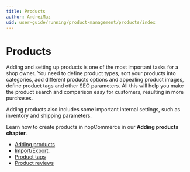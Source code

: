 ```yaml
---
title: Products
author: AndreiMaz
uid: user-guide/running/product-management/products/index
---
```


# Products

Adding and setting up products is one of the most important tasks for a shop owner. You need to define product types, sort your products into categories, add different products options and appealing product images, define product tags and other SEO parameters. All this will help you make the product search and comparison easy for customers, resulting in more purchases.

Adding products also includes some important internal settings, such as inventory and shipping parameters.

Learn how to create products in nopCommerce in our **Adding products chapter**.

- [Adding products](xref:user-guide/running/product-management/products/adding-products/index)
- [Import/Export](xref:user-guide/running/product-management/products/import-export).
- [Product tags](xref:user-guide/running/product-management/products/product-tags)
- [Product reviews](xref:user-guide/running/product-management/products/product-reviews)
